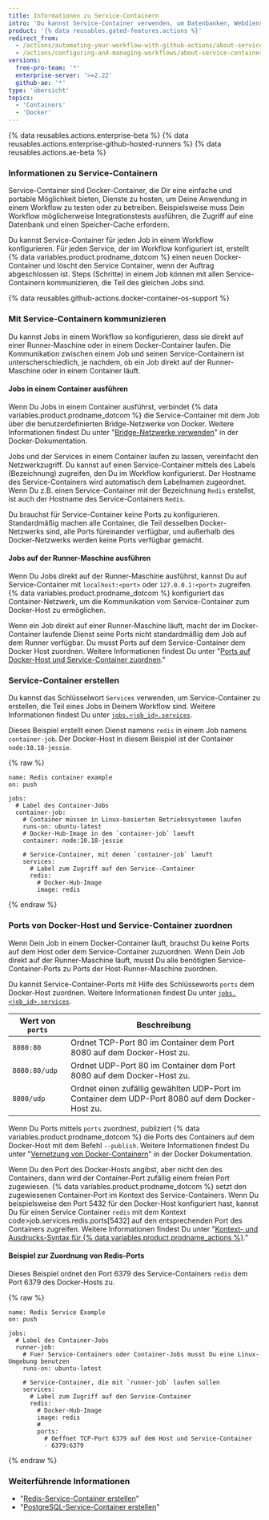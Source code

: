 ```yaml
---
title: Informationen zu Service-Containern
intro: 'Du kannst Service-Container verwenden, um Datenbanken, Webdienste, Speicher-Caches und andere Tools mit Deinem Workflow zu verbinden.'
product: '{% data reusables.gated-features.actions %}'
redirect_from:
  - /actions/automating-your-workflow-with-github-actions/about-service-containers
  - /actions/configuring-and-managing-workflows/about-service-containers
versions:
  free-pro-team: '*'
  enterprise-server: '>=2.22'
  github-ae: '*'
type: 'übersicht'
topics:
  - 'Containers'
  - 'Docker'
---
```


{% data reusables.actions.enterprise-beta %}
{% data reusables.actions.enterprise-github-hosted-runners %}
{% data reusables.actions.ae-beta %}

### Informationen zu Service-Containern

Service-Container sind Docker-Container, die Dir eine einfache und portable Möglichkeit bieten, Dienste zu hosten, um Deine Anwendung in einem Workflow zu testen oder zu betreiben. Beispielsweise muss Dein Workflow möglicherweise Integrationstests ausführen, die Zugriff auf eine Datenbank und einen Speicher-Cache erfordern.

Du kannst Service-Container für jeden Job in einem Workflow konfigurieren. Für jeden Service, der im Workflow konfiguriert ist, erstellt {% data variables.product.prodname_dotcom %} einen neuen Docker-Container und löscht den Service Container, wenn der Auftrag abgeschlossen ist. Steps (Schritte) in einem Job können mit allen Service-Containern kommunizieren, die Teil des gleichen Jobs sind.

{% data reusables.github-actions.docker-container-os-support %}

### Mit Service-Containern kommunizieren

Du kannst Jobs in einem Workflow so konfigurieren, dass sie direkt auf einer Runner-Maschine oder in einem Docker-Container laufen. Die Kommunikation zwischen einem Job und seinen Service-Containern ist unterscherschiedlich, je nachdem, ob ein Job direkt auf der Runner-Maschine oder in einem Container läuft.

#### Jobs in einem Container ausführen

Wenn Du Jobs in einem Container ausführst, verbindet {% data variables.product.prodname_dotcom %} die Service-Container mit dem Job über die benutzerdefinierten Bridge-Netzwerke von Docker. Weitere Informationen findest Du unter "[Bridge-Netzwerke verwenden](https://docs.docker.com/network/bridge/)" in der Docker-Dokumentation.

Jobs und der Services in einem Container laufen zu lassen, vereinfacht den Netzwerkzugriff. Du kannst auf einen Service-Container mittels des Labels (Bezeichnung) zugreifen, den Du im Workflow konfigurierst. Der Hostname des Service-Containers wird automatisch dem Labelnamen zugeordnet. Wenn Du z.B. einen Service-Container mit der Bezeichnung `Redis` erstellst, ist auch der Hostname des Service-Containers `Redis`.

Du brauchst für Service-Container keine Ports zu konfigurieren. Standardmäßig machen alle Container, die Teil desselben Docker-Netzwerks sind, alle Ports füreinander verfügbar, und außerhalb des Docker-Netzwerks werden keine Ports verfügbar gemacht.

#### Jobs auf der Runner-Maschine ausführen

Wenn Du Jobs direkt auf der Runner-Maschine ausführst, kannst Du auf Service-Container mit `localhost:<port>` oder `127.0.0.1:<port>` zugreifen. {% data variables.product.prodname_dotcom %} konfiguriert das Container-Netzwerk, um die Kommunikation vom Service-Container zum Docker-Host zu ermöglichen.

Wenn ein Job direkt auf einer Runner-Maschine läuft, macht der im Docker-Container laufende Dienst seine Ports nicht standardmäßig dem Job auf dem Runner verfügbar. Du musst Ports auf dem Service-Container dem Docker Host zuordnen. Weitere Informationen findest Du unter "[Ports auf Docker-Host und Service-Container zuordnen](/actions/automating-your-workflow-with-github-actions/about-service-containers#mapping-docker-host-and-service-container-ports)."

### Service-Container erstellen

Du kannst das Schlüsselwort `Services` verwenden, um Service-Container zu erstellen, die Teil eines Jobs in Deinem Workflow sind. Weitere Informationen findest Du unter [`jobs.<job_id>.services`](/actions/automating-your-workflow-with-github-actions/workflow-syntax-for-github-actions#jobsjob_idservices).

Dieses Beispiel erstellt einen Dienst namens `redis` in einem Job namens `container-job`. Der Docker-Host in diesem Beispiel ist der Container `node:10.18-jessie`.

{% raw %}
```yaml{:copy}
name: Redis container example
on: push

jobs:
  # Label des Container-Jobs
  container-job:
    # Container müssen in Linux-basierten Betriebssystemen laufen
    runs-on: ubuntu-latest
    # Docker-Hub-Image in dem `container-job` laeuft
    container: node:10.18-jessie

    # Service-Container, mit denen `container-job` laeuft
    services:
      # Label zum Zugriff auf den Service--Container
      redis:
        # Docker-Hub-Image
        image: redis
```
{% endraw %}

### Ports von Docker-Host und Service-Container zuordnen

Wenn Dein Job in einem Docker-Container läuft, brauchst Du keine Ports auf dem Host oder dem Service-Container zuzuordnen. Wenn Dein Job direkt auf der Runner-Maschine läuft, musst Du alle benötigten Service-Container-Ports zu Ports der Host-Runner-Maschine zuordnen.

Du kannst Service-Container-Ports mit Hilfe des Schlüsseworts `ports` dem Docker-Host zuordnen. Weitere Informationen findest Du unter [`jobs.<job_id>.services`](/actions/automating-your-workflow-with-github-actions/workflow-syntax-for-github-actions#jobsjob_idservices).

| Wert von `ports` | Beschreibung                                                                                    |
| ---------------- | ----------------------------------------------------------------------------------------------- |
| `8080:80`        | Ordnet TCP-Port 80 im Container dem Port 8080 auf dem Docker-Host zu.                           |
| `8080:80/udp`    | Ordnet UDP-Port 80 im Container dem Port 8080 auf dem Docker-Host zu.                           |
| `8080/udp`       | Ordnet einen zufällig gewählten UDP-Port im Container dem UDP-Port 8080 auf dem Docker-Host zu. |

Wenn Du Ports mittels `ports` zuordnest, publiziert {% data variables.product.prodname_dotcom %} die Ports des Containers auf dem Docker-Host mit dem Befehl `--publish`. Weitere Informationen findest Du unter "[Vernetzung von Docker-Containern](https://docs.docker.com/config/containers/container-networking/)" in der Docker Dokumentation.

Wenn Du den Port des Docker-Hosts angibst, aber nicht den des Containers, dann wird der Container-Port zufällig einem freien Port zugewiesen. {% data variables.product.prodname_dotcom %} setzt den zugewiesenen Container-Port im Kontext des Service-Containers. Wenn Du beispielsweise den Port 5432 für den Docker-Host konfiguriert hast, kannst Du für einen Service Container `redis` mit dem Kontext  code>job.services.redis.ports[5432]</code> auf den entsprechenden Port des Containers zugreifen. Weitere Informationen findest Du unter "[Kontext- und Ausdrucks-Syntax für {% data variables.product.prodname_actions %}](/actions/reference/context-and-expression-syntax-for-github-actions#job-context)."

#### Beispiel zur Zuordnung von Redis-Ports

Dieses Beispiel ordnet den Port 6379 des Service-Containers `redis` dem Port 6379 des Docker-Hosts zu.

{% raw %}
```yaml{:copy}
name: Redis Service Example
on: push

jobs:
  # Label des Container-Jobs
  runner-job:
    # Fuer Service-Containers oder Container-Jobs musst Du eine Linux-Umgebung benutzen
    runs-on: ubuntu-latest

    # Service-Container, die mit `runner-job` laufen sollen
    services:
      # Label zum Zugriff auf den Service-Container
      redis:
        # Docker-Hub-Image
        image: redis
        #
        ports:
          # Oeffnet TCP-Port 6379 auf dem Host und Service-Container
          - 6379:6379
```
{% endraw %}

### Weiterführende Informationen

- "[Redis-Service-Container erstellen](/actions/automating-your-workflow-with-github-actions/creating-redis-service-containers)"
- "[PostgreSQL-Service-Container erstellen](/actions/automating-your-workflow-with-github-actions/creating-postgresql-service-containers)"
